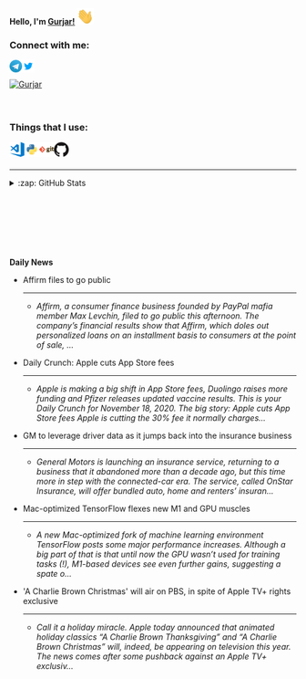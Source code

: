 #### Hello, I'm [Gurjar!](https://GurjarKing.github.io) <img src="https://raw.githubusercontent.com/ABSphreak/ABSphreak/master/gifs/Hi.gif" width="30px"></h2>


### Connect with me:

[<img align="left" alt="Gurjar | Telegram" width="22px" src="https://raw.githubusercontent.com/github/explore/80688e429a7d4ef2fca1e82350fe8e3517d3494d/topics/telegram/telegram.png" />][Telegram]
[<img align="left" alt="Gurjar | Twitter" width="22px" src="https://raw.githubusercontent.com/github/explore/80688e429a7d4ef2fca1e82350fe8e3517d3494d/topics/twitter/twitter.png" />][Twitter]
<br >
<br >
<a href="https://github.com/GurjarKing"><img src="https://komarev.com/ghpvc/?username=GurjarKing" alt="Gurjar" /></a> <br />
<br />
<br />
<!-- <br >

![](https://visitor-badge.glitch.me/badge?page_id=GurjarKing)

<br /> -->

### Things that I use:

[<img align="left" alt="Visual Studio Code" width="26px" src="https://raw.githubusercontent.com/github/explore/80688e429a7d4ef2fca1e82350fe8e3517d3494d/topics/visual-studio-code/visual-studio-code.png" />][VSCode]
[<img align="left" alt="Python" width="26px" src="https://raw.githubusercontent.com/github/explore/80688e429a7d4ef2fca1e82350fe8e3517d3494d/topics/python/python.png" />][Python]
[<img align="left" alt="Git" width="26px" src="https://raw.githubusercontent.com/github/explore/80688e429a7d4ef2fca1e82350fe8e3517d3494d/topics/git/git.png" />][Git]
[<img align="left" alt="GitHub" width="26px" src="https://raw.githubusercontent.com/github/explore/78df643247d429f6cc873026c0622819ad797942/topics/github/github.png" />][Github]

<br />
<br />

---
<details>
  <summary>:zap: GitHub Stats</summary>

<img align="left" alt="Gurjar's Github Stats" src="https://github-readme-stats.vercel.app/api?username=GurjarKing&show_icons=true&hide_border=true&count_private=true&include_all_commit=true&theme=algolia" />

</details>

<!-- ### 🔔 My latest tweet
<a href="https://twitter.com/Gurjar_King43" target="_blank">
	<img src="https://github.com/GurjarKing/GurjarKing/raw/master/tweet.png" width="70%" align="center" alt="Click to view on Twitter" title="My latest tweet, as an image"/>
</a> -->
<br>

<pre>

</pre>

<!-- **Quote of the hour:**

{qoth}

~ {qoth_author}
<pre>

</pre> -->
<br>
<pre>


</pre>
<strong>Daily News</strong>
  
  - Affirm files to go public
     <hr/>
     
      - *Affirm, a consumer finance business founded by PayPal mafia member Max Levchin, filed to go public this afternoon. The company’s financial results show that Affirm, which doles out personalized loans on an installment basis to consumers at the point of sale, …*
     
  - Daily Crunch: Apple cuts App Store fees
      <hr/>
      
      - *Apple is making a big shift in App Store fees, Duolingo raises more funding and Pfizer releases updated vaccine results. This is your Daily Crunch for November 18, 2020. The big story: Apple cuts App Store fees Apple is cutting the 30% fee it normally charges…*
      
  - GM to leverage driver data as it jumps back into the insurance business
      <hr/>
      
      - *General Motors is launching an insurance service, returning to a business that it abandoned more than a decade ago, but this time more in step with the connected-car era. The service, called OnStar Insurance, will offer bundled auto, home and renters’ insuran…*
      
  - Mac-optimized TensorFlow flexes new M1 and GPU muscles
      <hr/>
      
      - *A new Mac-optimized fork of machine learning environment TensorFlow posts some major performance increases. Although a big part of that is that until now the GPU wasn’t used for training tasks (!), M1-based devices see even further gains, suggesting a spate o…*
       
  - 'A Charlie Brown Christmas' will air on PBS, in spite of Apple TV+ rights exclusive
      <hr/>
       
       - *Call it a holiday miracle. Apple today announced that animated holiday classics “A Charlie Brown Thanksgiving” and “A Charlie Brown Christmas” will, indeed, be appearing on television this year. The news comes after some pushback against an Apple TV+ exclusiv…*
      

<br />

[VSCode]: https://code.visualstudio.com/
[Python]: https://www.python.org/
[Git]: https://git-scm.com/
[Github]: https://github.com/
[Telegram]: https://t.me/Gurjar_King/
[Twitter]: https://twitter.com/Gurjar_King43/
